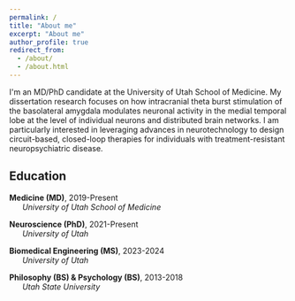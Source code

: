 ```yaml
---
permalink: /
title: "About me"
excerpt: "About me"
author_profile: true
redirect_from:
  - /about/
  - /about.html
---
```


I'm an MD/PhD candidate at the University of Utah School of Medicine. My dissertation research focuses on how intracranial theta burst stimulation of the basolateral amygdala modulates neuronal activity in the medial temporal lobe at the level of individual neurons and distributed brain networks. I am particularly interested in leveraging advances in neurotechnology to design circuit-based, closed-loop therapies for individuals with treatment-resistant neuropsychiatric disease.
## Education

<i class="fas fa-graduation-cap" aria-hidden="true"></i>  **Medicine (MD)**, 2019-Present \
      *University of Utah School of Medicine*

<i class="fas fa-graduation-cap" aria-hidden="true"></i>  **Neuroscience (PhD)**, 2021-Present \
      *University of Utah*

<i class="fas fa-graduation-cap" aria-hidden="true"></i>  **Biomedical Engineering (MS)**, 2023-2024 \
      *University of Utah*

<i class="fas fa-graduation-cap" aria-hidden="true"></i>  **Philosophy (BS) & Psychology (BS)**, 2013-2018 \
      *Utah State University*
